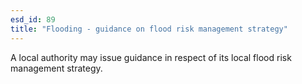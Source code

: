 ```yaml
---
esd_id: 89
title: "Flooding - guidance on flood risk management strategy"
---
```


A local authority may issue guidance in respect of its local flood risk management strategy.

